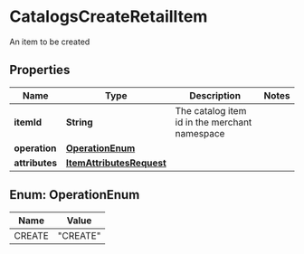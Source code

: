 

# CatalogsCreateRetailItem

An item to be created

## Properties

| Name | Type | Description | Notes |
|------------ | ------------- | ------------- | -------------|
|**itemId** | **String** | The catalog item id in the merchant namespace |  |
|**operation** | [**OperationEnum**](#OperationEnum) |  |  |
|**attributes** | [**ItemAttributesRequest**](ItemAttributesRequest.md) |  |  |



## Enum: OperationEnum

| Name | Value |
|---- | -----|
| CREATE | &quot;CREATE&quot; |




